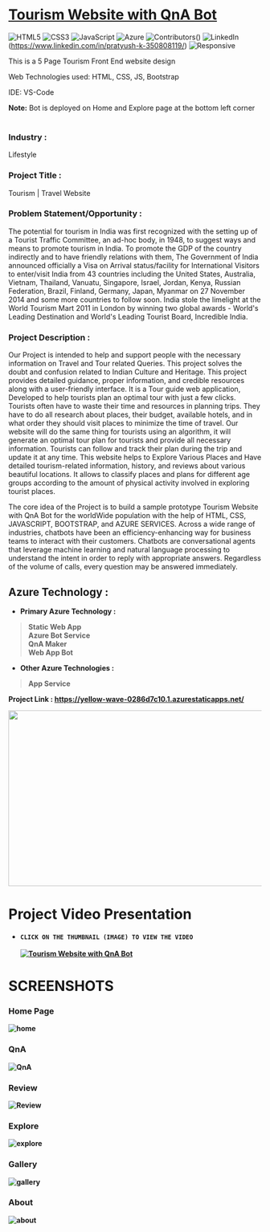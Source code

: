 # <a href="https://yellow-wave-0286d7c10.1.azurestaticapps.net/">Tourism Website with QnA Bot</a>

![HTML5](https://img.shields.io/badge/html5-%23E34F26.svg?style=for-the-badge&logo=html5&logoColor=white)
![CSS3](https://img.shields.io/badge/css3-%231572B6.svg?style=for-the-badge&logo=css3&logoColor=white)
![JavaScript](https://img.shields.io/badge/javascript-%23323330.svg?style=for-the-badge&logo=javascript&logoColor=%23F7DF1E)
![Azure](https://img.shields.io/badge/Microsoft_Azure-0089D6?style=for-the-badge&logo=microsoft-azure&logoColor=white)
![Contributors](https://img.shields.io/github/contributors/sn2606/TravelLog.svg?style=for-the-badge)()
![LinkedIn](https://img.shields.io/badge/-LinkedIn-black.svg?style=for-the-badge&logo=linkedin&colorB=555)(https://www.linkedin.com/in/pratyush-k-350808119/)
![Responsive](https://img.shields.io/badge/Responsive-100%25-red)

This is a 5 Page Tourism Front End website design

Web Technologies used: HTML, CSS, JS, Bootstrap

IDE: VS-Code

<b>Note:</b> Bot is deployed on Home and Explore page at the bottom left corner
<br><br>

### Industry :
Lifestyle


### Project Title :
Tourism | Travel Website


### Problem Statement/Opportunity :
The potential for tourism in India was first recognized with the setting up of a Tourist Traffic Committee, an ad-hoc body, in 1948, to suggest ways and means to promote tourism in India. To promote the GDP of the country indirectly and to have friendly relations with them, The Government of India announced officially a Visa on Arrival status/facility for International Visitors to enter/visit India from 43 countries including the United States, Australia, Vietnam, Thailand, Vanuatu, Singapore, Israel, Jordan, Kenya, Russian Federation, Brazil, Finland, Germany, Japan, Myanmar on 27 November 2014 and some more countries to follow soon. India stole the limelight at the World Tourism Mart 2011 in London by winning two global awards - World's Leading Destination and World's Leading Tourist Board, Incredible India. 

### Project Description :
Our Project is intended to help and support people with the necessary information on Travel and Tour related Queries. This project solves the doubt and confusion related to Indian Culture and Heritage. This project provides detailed guidance, proper information, and credible resources along with a user-friendly interface. It is a Tour guide web application, Developed to help tourists plan an optimal tour with just a few clicks. Tourists often have to waste their time and resources in planning trips. They have to do all research about places, their budget, available hotels, and in what order they should visit places to minimize the time of travel. Our website will do the same thing for tourists using an algorithm, it will generate an optimal tour plan for tourists and provide all necessary information. Tourists can follow and track their plan during the trip and update it at any time. This website helps to Explore Various Places and Have detailed tourism-related information, history, and reviews about various beautiful locations. It allows to classify places and plans for different age groups according to the amount of physical activity involved in exploring tourist places.

The core idea of the Project is to build a sample prototype Tourism Website with QnA Bot for the worldWide population with the help of HTML, CSS, JAVASCRIPT, BOOTSTRAP, and AZURE SERVICES. Across a wide range of industries, chatbots have been an efficiency-enhancing way for business teams to interact with their customers. Chatbots are conversational agents that leverage machine learning and natural language processing to understand the intent in order to reply with appropriate answers.  Regardless of the volume of calls, every question may be answered immediately.


## Azure Technology :

- <b>Primary Azure Technology :<b><br>
>Static Web App<br>
 >Azure Bot Service<br>
 >QnA Maker<br>
>Web App Bot<br>


- Other Azure Technologies :<br>
>App Service<br>

<b>Project Link : </b>https://yellow-wave-0286d7c10.1.azurestaticapps.net/

<a href="https://futurereadytalent.in/"><p align= "center"><img src="https://github.com/PratyushKumar-0903/Future-Ready-Talent_Project/blob/master/images/FRT.jpeg" width="700" height= "350"></p></a>  

# Project Video Presentation

- `CLICK ON THE THUMBNAIL (IMAGE) TO VIEW THE VIDEO` <br><br>
[![Tourism Website with QnA Bot](https://img.youtube.com/vi/WBktcXI8-XY/0.jpg)](https://www.youtube.com/watch?v=WBktcXI8-XY&ab_channel=PratyushKumar) <br>
 
 # SCREENSHOTS

### Home Page

![home](https://github.com/PratyushKumar-0903/Future-Ready-Talent_Project/blob/master/images/Screenshot%20(117).png)

### QnA

![QnA](https://github.com/PratyushKumar-0903/Future-Ready-Talent_Project/blob/master/images/Screenshot%20(130).png)

### Review

![Review](https://github.com/PratyushKumar-0903/Future-Ready-Talent_Project/blob/master/images/Screenshot%20(127).png)

### Explore

![explore](https://github.com/PratyushKumar-0903/Future-Ready-Talent_Project/blob/master/images/Screenshot%20(128).png)

### Gallery 

![gallery](https://github.com/PratyushKumar-0903/Future-Ready-Talent_Project/blob/master/images/Screenshot%20(129).png)

### About

![about](https://github.com/PratyushKumar-0903/Future-Ready-Talent_Project/blob/master/images/Screenshot%20(132).png)
 